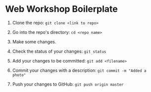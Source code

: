 # Web Workshop Boilerplate

1. Clone the repo: `git clone <link to repo>`

2. Go into the repo's directory: `cd <repo name>`

3. Make some changes.

4. Check the status of your changes: `git status`

5. Add your changes to be committed: `git add <filename>`

6. Commit your changes with a description: `git commit -m "Added a photo"`

7. Push your changes to GitHub: `git push origin master`